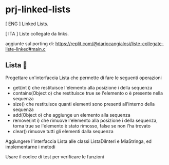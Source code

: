 # prj-linked-lists

[ ENG ] Linked Lists.

[ ITA ] Liste collegate da links.

aggiunte sul porting di:
https://replit.com/@dariocangialosi/liste-collegate-liste-linked#main.c

## Lista 🛴 

Progettare un'interfaccia Lista che permette di fare le seguenti operazioni
* get(int i) che restituisce l'elemento alla posizione i della sequenza
* contains(Object o) che restituisce true se l'elemento o è presente nella sequenza
* size() che restituisce quanti elementi sono presenti all'interno della sequenza
* add(Object o) che aggiunge un elemento alla sequenza
* remove(int i) che rimuove l'elemento alla posizione i della sequenza, torna true se l'elemento è stato rimosso, false se non l'ha trovato
* clear() rimuove tutti gli elementi dalla sequenza

Aggiungere l'interfaccia Lista alle classi ListaDiInteri e MiaStringa, ed implementarne i metodi

Usare il codice di test per verificare le funzioni